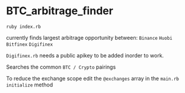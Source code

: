 # BTC_arbitrage_finder

`ruby index.rb`

currently finds largest arbitrage opportunity between: 
 `Binance`
 `Huobi`
 `Bitfinex`
 `Digifinex`
 
 `Digifinex.rb` needs a public apikey to be added inorder to work.
 
 Searches the common `BTC / Crypto` pairings
 
 To reduce the exchange scope edit the `@exchanges` array in the `main.rb` `initialize` method
